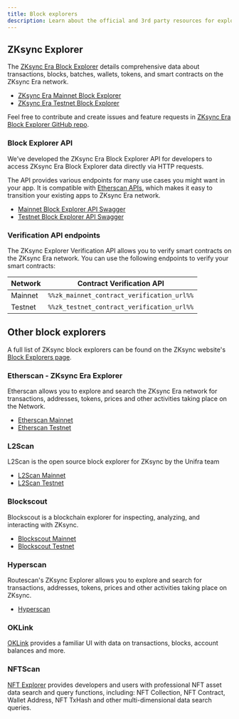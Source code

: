 ```yaml
---
title: Block explorers
description: Learn about the official and 3rd party resources for exploring the ZKsync Era network.
---
```


## ZKsync Explorer

The [ZKsync Era Block Explorer](%%zk_mainnet_block_explorer_url%%)
details comprehensive data about transactions, blocks, batches, wallets, tokens, and smart contracts on the ZKsync Era network.

- [ZKsync Era Mainnet Block Explorer](%%zk_mainnet_block_explorer_url%%)
- [ZKsync Era Testnet Block Explorer](%%zk_testnet_block_explorer_url%%)

Feel free to contribute and create issues and feature requests in [ZKsync Era Block Explorer GitHub repo](%%zk_git_repo_block-explorer%%).

### Block Explorer API

We’ve developed the ZKsync Era Block Explorer API for developers to access ZKsync Era Block Explorer data directly via HTTP requests.

The API provides various endpoints for many use cases you might want in your app. It is compatible with [Etherscan APIs](https://docs.etherscan.io/),
which makes it easy to transition your existing apps to ZKsync Era network.

- [Mainnet Block Explorer API Swagger](https://block-explorer-api.mainnet.zksync.io/docs)
- [Testnet Block Explorer API Swagger](https://block-explorer-api.sepolia.zksync.dev/docs)

### Verification API endpoints

The ZKsync Explorer Verification API allows you to verify smart contracts on the ZKsync Era network. You can use the following
endpoints to verify your smart contracts:

| Network | Contract Verification API |
| --- | --- |
| Mainnet | `%%zk_mainnet_contract_verification_url%%` |
| Testnet | `%%zk_testnet_contract_verification_url%%` |

## Other block explorers

A full list of ZKsync block explorers can be found on the ZKsync website's [Block Explorers page](https://www.zksync.io/era#explorers).

### Etherscan - ZKsync Era Explorer

Etherscan allows you to explore and search the ZKsync Era network
for transactions, addresses, tokens, prices and other activities taking place on the Network.

- [Etherscan Mainnet](https://era.zksync.network/)
- [Etherscan Testnet](https://sepolia-era.zksync.network/)

### L2Scan

L2Scan is the open source block explorer for ZKsync by the Unifra team

- [L2Scan Mainnet](https://zksync-era.l2scan.co/)
- [L2Scan Testnet](https://zksync-era-sepolia.l2scan.co/)

### Blockscout

Blockscout is a blockchain explorer for inspecting, analyzing, and interacting with ZKsync.

- [Blockscout Mainnet](https://zksync.blockscout.com/)
- [Blockscout Testnet](https://zksync-sepolia.blockscout.com/)

### Hyperscan

Routescan's ZKsync Explorer allows you to explore and search for transactions, addresses, tokens, prices and other activities taking place on ZKsync.

- [Hyperscan](https://hyperscan.xyz/)

### OKLink

[OKLink](https://www.oklink.com/zksync) provides a familiar UI with data on transactions, blocks, account balances and more.

### NFTScan

[NFT Explorer](https://zksync.nftscan.com/) provides developers and users
with professional NFT asset data search and query functions, including: NFT Collection, NFT Contract, Wallet Address,
NFT TxHash and other multi-dimensional data search queries.
